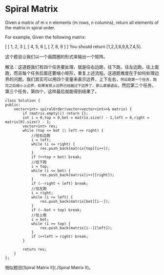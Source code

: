 Spiral Matrix
================

Given a matrix of m x n elements (m rows, n columns), return all elements of the matrix in spiral order.

For example,
Given the following matrix:

[
 [ 1, 2, 3 ],
 [ 4, 5, 6 ],
 [ 7, 8, 9 ]
]
You should return [1,2,3,6,9,8,7,4,5].


这个题目让我们以一个画圆圈的形式来输出一个矩阵。

解法：这道题我们有四个任务要处理，就是往右边跑，往下跑，往左边跑，往上面跑，而且每个任务后面还要缩小矩形，重复上述流程。这道题难度在于如何处理边界的问题。我们其实可以用四个变量来表示边界，上下左右，`然后跑第一个任务，跑完之后缩小上边界，如果发现上边界已经越过下边界了，那么直接退出`，然后第二个任务，第三个任务，第四个，这样最后就能得到结果了。

```
class Solution {
public:
    vector<int> spiralOrder(vector<vector<int>>& matrix) {
        if (matrix.empty()) return {};
        int i = 0,top = 0,bot = matrix.size() - 1,left = 0,right = matrix[0].size() - 1;
        vector<int> res;
        while (top <= bot || left <= right) {
            //往右边跑
            i = left;
            while (i <= right) {
                res.push_back(matrix[top][i++]);
            }
            if (++top > bot) break;
            //往下跑
            i = top;
            while (i <= bot) {
                res.push_back(matrix[i++][right]);
            }
            if (--right < left) break;
            //往左跑
            i = right;
            while (i >= left) {
                res.push_back(matrix[bot][i--]);
            }
            if (--bot < top) break;
            //往上跑
            i = bot;
            while (i >= top) {
                res.push_back(matrix[i--][left]);
            }
            if (++left > right) break;
        }

        return res;
    }
};
```

相似题目[Spiral Matrix II](./Spiral Matrix II)。
